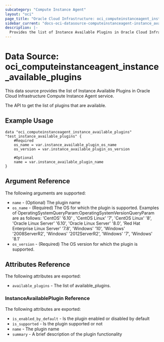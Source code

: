 ```yaml
---
subcategory: "Compute Instance Agent"
layout: "oci"
page_title: "Oracle Cloud Infrastructure: oci_computeinstanceagent_instance_available_plugins"
sidebar_current: "docs-oci-datasource-computeinstanceagent-instance_available_plugins"
description: |-
  Provides the list of Instance Available Plugins in Oracle Cloud Infrastructure Compute Instance Agent service
---
```


# Data Source: oci_computeinstanceagent_instance_available_plugins
This data source provides the list of Instance Available Plugins in Oracle Cloud Infrastructure Compute Instance Agent service.

The API to get the list of plugins that are available.

## Example Usage

```hcl
data "oci_computeinstanceagent_instance_available_plugins" "test_instance_available_plugins" {
	#Required
	os_name = var.instance_available_plugin_os_name
	os_version = var.instance_available_plugin_os_version

	#Optional
	name = var.instance_available_plugin_name
}
```

## Argument Reference

The following arguments are supported:

* `name` - (Optional) The plugin name
* `os_name` - (Required) The OS for which the plugin is supported. Examples of OperatingSystemQueryParam:OperatingSystemVersionQueryParam are as follows: 'CentOS' '6.10' , 'CentOS Linux' '7', 'CentOS Linux' '8', 'Oracle Linux Server' '6.10', 'Oracle Linux Server' '8.0', 'Red Hat Enterprise Linux Server' '7.8', 'Windows' '10', 'Windows' '2008ServerR2', 'Windows' '2012ServerR2', 'Windows' '7', 'Windows' '8.1' 
* `os_version` - (Required) The OS version for which the plugin is supported.


## Attributes Reference

The following attributes are exported:

* `available_plugins` - The list of available_plugins.

### InstanceAvailablePlugin Reference

The following attributes are exported:

* `is_enabled_by_default` - Is the plugin enabled or disabled by default
* `is_supported` - Is the plugin supported or not
* `name` - The plugin name
* `summary` - A brief description of the plugin functionality

